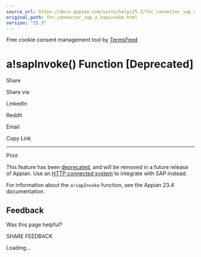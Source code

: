 ```yaml
---
source_url: https://docs.appian.com/suite/help/25.3/fnc_connector_sap_a_sapinvoke.html
original_path: fnc_connector_sap_a_sapinvoke.html
version: "25.3"
---
```


Free cookie consent management tool by [TermsFeed](https://www.termsfeed.com/)

# a!sapInvoke() Function \[Deprecated\]

Share

Share via

LinkedIn

Reddit

Email

Copy Link

* * *

Print

This feature has been [deprecated](Deprecated_Features.html), and will be removed in a future release of Appian. Use an [HTTP connected system](http-connected-system.html) to integrate with SAP instead.

For information about the `a!sapInvoke` function, see the Appian 23.4 documentation.

## Feedback

Was this page helpful?

SHARE FEEDBACK

Loading...